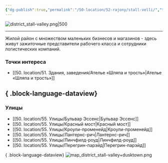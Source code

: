 ```yaml
---
{"dg-publish":true,"permalink":"/50-location/52-rajony/stall-velli/","tags":["локация/район"]}
---
```


![district_stall-valley.png|500](/img/user/90.%20files/district_stall-valley.png)
***
Жилой район с множеством маленьких бизнесов и магазинов - здесь живут зажиточные представители рабочего класса и сотрудники логистических компаний. 
### Точки интереса
- [[50. location/51. Здания, заведения/Ателье «Шляпа и трость»\|Ателье «Шляпа и трость»]]

{ .block-language-dataview}
---
### Улицы
- [[50. location/55. Улицы/Бульвар Эссенс\|Бульвар Эссенс]]
- [[50. location/55. Улицы/Красный мост\|Красный мост]]
- [[50. location/55. Улицы/Кроули-променейд\|Кроули-променейд]]
- [[50. location/55. Улицы/Лантернс-рич\|Лантернс-рич]]
- [[50. location/55. Улицы/Линчфилд-роуд\|Линчфилд-роуд]]
- [[50. location/55. Улицы/Перегрин-парэйд\|Перегрин-парэйд]]

{ .block-language-dataview}
![map_district_stall-valley+dusktown.png](/img/user/90.%20files/map_district_stall-valley+dusktown.png)
